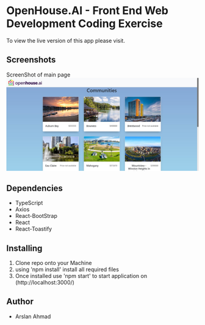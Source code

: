 # OpenHouse.AI - Front End Web Development Coding Exercise
To view the live version of this app please visit.

## Screenshots
ScreenShot of main page
!["ScreenShot of main page"](https://github.com/arslanah99/OpenHouse-Front-End-Dev-Coding-Exercise/blob/master/public/Dashboard.JPG?raw=true)

## Dependencies

- TypeScript
- Axios
- React-BootStrap
- React
- React-Toastify

## Installing
1. Clone repo onto your Machine
2. using 'npm install' install all required files
3. Once installed use 'npm start' to start application on (http://localhost:3000/)

## Author
* Arslan Ahmad
